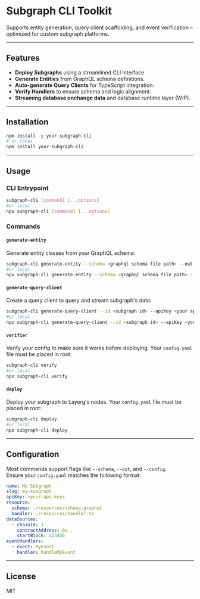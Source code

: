 # Subgraph CLI Toolkit

Supports entity generation, query client scaffolding, and event verification – optimized for custom subgraph platforms.

---

## Features

- **Deploy Subgraphs** using a streamlined CLI interface.
- **Generate Entities** from GraphQL schema definitions.
- **Auto-generate Query Clients** for TypeScript integration.
- **Verify Handlers** to ensure schema and logic alignment.
- **Streaming database onchange data** and database runtime layer (WIP).

---

## Installation

```bash
npm install -g your-subgraph-cli
# or local
npm install your-subgraph-cli
```

---

## Usage

### CLI Entrypoint

```bash
subgraph-cli [command] [...options]
#or local
npx subgraph-cli [command] [...options]
```

### Commands

#### `generate-entity`

Generate entity classes from your GraphQL schema:

```bash
subgraph-cli generate-entity --schema <graphql schema file path> --out <target folder to generate entities>
#or local
npx subgraph-cli generate-entity --schema <graphql schema file path> --out <target folder to generate entities>
```

#### `generate-query-client`

Create a query client to query and stream subgraph's data:

```bash
subgraph-cli generate-query-client --id <subgraph id> --apiKey <your api key>
#or local
npx subgraph-cli generate-query-client --id <subgraph id> --apiKey <your api key>
```

#### `verifier`

Verify your config to make sure it works before deploying. Your `config.yaml` file must be placed in root: 

```bash
subgraph-cli verify
#or local
npx subgraph-cli verify
```

#### `deploy`

Deploy your subgraph to Layerg's nodes. Your `config.yaml` file must be placed in root:

```bash
subgraph-cli deploy
#or local
npx subgraph-cli deploy
```

---

## Configuration

Most commands support flags like `--schema`, `--out`, and `--config`.  
Ensure your `config.yaml` matches the following format:

```yaml
name: My Subgraph
slug: my-subgraph
apiKey: <your-api-key>
resource:
  schema: ./resources/schema.graphql
  handler: ./resources/handler.ts
dataSources:
  - chainId: 1
    contractAddress: 0x...
    startBlock: 123456
eventHandlers:
  - event: MyEvent
    handler: handleMyEvent
```

---

## License

MIT
